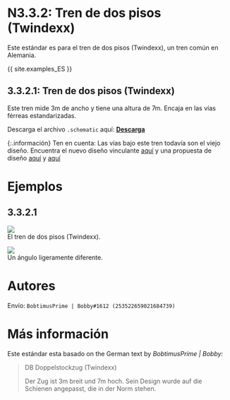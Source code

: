 # N3.3.2: Tren de dos pisos (Twindexx)

Este estándar es para el tren de dos pisos (Twindexx), un tren común en Alemania.

{{ site.examples_ES }}

## 3.3.2.1: Tren de dos pisos (Twindexx)

Este tren mide 3m de ancho y tiene una altura de 7m. Encaja en las vías férreas estandarizadas.

Descarga el archivo `.schematic` aquí: **[Descarga](https://cdn.discordapp.com/attachments/702943999371116554/703296699329675486/DB_Doppelstockzug.schematic)**

{:.información}
Ten en cuenta: Las vías bajo este tren todavía son el viejo diseño. Encuentra el nuevo diseño vinculante [aquí](/EN/N2/2/1) y una propuesta de diseño [aquí](/EN/N2/2/2) y [aquí](/EN/N2/2/3)


# Ejemplos

## 3.3.2.1

![](https://i.imgur.com/XnZU2d8.jpg)  
El tren de dos pisos (Twindexx).

![](https://i.imgur.com/jO8WNPw.jpg)  
Un ángulo ligeramente diferente.

# Autores

Envío: `BobtimusPrime | Bobby#1612 (253522659021684739)`

# Más información

Este estándar esta basado on the German text by _BobtimusPrime | Bobby:_

> DB Doppelstockzug (Twindexx)
>
> Der Zug ist 3m breit und 7m hoch. Sein Design wurde auf die Schienen angepasst, die in der Norm stehen.
